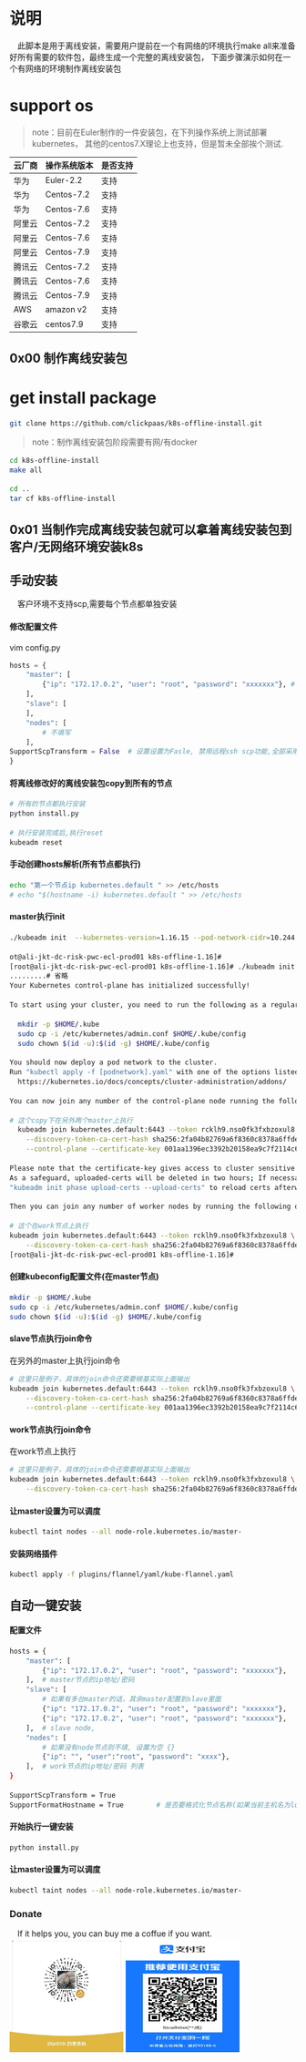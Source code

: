 # 说明
&emsp;此脚本是用于离线安装，需要用户提前在一个有网络的环境执行make all来准备好所有需要的软件包，最终生成一个完整的离线安装包， 下面步骤演示如何在一个有网络的环境制作离线安装包

# support os
>note：目前在Euler制作的一件安装包，在下列操作系统上测试部署kubernetes， 其他的centos7.X理论上也支持，但是暂未全部挨个测试.

|云厂商|操作系统版本|是否支持|
|----|----|----|
|华为|Euler-2.2|支持|
|华为|Centos-7.2|支持|
|华为|Centos-7.6|支持|
|阿里云|Centos-7.2|支持|
|阿里云|Centos-7.6|支持|
|阿里云|Centos-7.9|支持|
|腾讯云|Centos-7.2|支持|
|腾讯云|Centos-7.6|支持|
|腾讯云|Centos-7.9|支持|
|AWS|amazon v2|支持|
|谷歌云|centos7.9|支持|



## 0x00 制作离线安装包
# get install package
```bash
git clone https://github.com/clickpaas/k8s-offline-install.git
```

> note：制作离线安装包阶段需要有网/有docker
```bash
cd k8s-offline-install
make all

cd ..
tar cf k8s-offline-install
```


## 0x01 当制作完成离线安装包就可以拿着离线安装包到客户/无网络环境安装k8s

## 手动安装
&emsp;客户环境不支持scp,需要每个节点都单独安装
#### 修改配置文件
vim config.py
```python
hosts = {
    "master": [
        {"ip": "172.17.0.2", "user": "root", "password": "xxxxxxx"}, # 这里随便乱填写一个就可以
    ],
    "slave": [
    ],
    "nodes": [
        # 不填写
    ],
SupportScpTransform = False  # 设置设置为Fasle, 禁用远程ssh scp功能,全部采用本地直接命令执行
}
```

#### 将离线修改好的离线安装包copy到所有的节点
```bash
# 所有的节点都执行安装
python install.py

# 执行安装完成后,执行reset
kubeadm reset
```

#### 手动创建hosts解析(所有节点都执行)
```bash
echo "第一个节点ip kubernetes.default " >> /etc/hosts
# echo "$(hostname -i) kubernetes.default " >> /etc/hosts
```

#### master执行init
```bash
./kubeadm init  --kubernetes-version=1.16.15 --pod-network-cidr=10.244.0.0/16  --control-plane-endpoint kubernetes.default --upload-certs

ot@ali-jkt-dc-risk-pwc-ecl-prod01 k8s-offline-1.16]#
[root@ali-jkt-dc-risk-pwc-ecl-prod01 k8s-offline-1.16]# ./kubeadm init  --kubernetes-version=1.16.15 --pod-network-cidr=10.244.0.0/16  --control-plane-endpoint kubernetes.default --upload-certs
.........# 省略
Your Kubernetes control-plane has initialized successfully!

To start using your cluster, you need to run the following as a regular user:

  mkdir -p $HOME/.kube
  sudo cp -i /etc/kubernetes/admin.conf $HOME/.kube/config
  sudo chown $(id -u):$(id -g) $HOME/.kube/config

You should now deploy a pod network to the cluster.
Run "kubectl apply -f [podnetwork].yaml" with one of the options listed at:
  https://kubernetes.io/docs/concepts/cluster-administration/addons/

You can now join any number of the control-plane node running the following command on each as root:

# 这个copy下在另外两个master上执行
  kubeadm join kubernetes.default:6443 --token rcklh9.nso0fk3fxbzoxul8 \
    --discovery-token-ca-cert-hash sha256:2fa04b82769a6f8360c8378a6ffde3c0bce4281d57eb54f55912ddb7ff233651 \
    --control-plane --certificate-key 001aa1396ec3392b20158ea9c7f2114c6561222f7a584cd97c2f93848ec863f2

Please note that the certificate-key gives access to cluster sensitive data, keep it secret!
As a safeguard, uploaded-certs will be deleted in two hours; If necessary, you can use
"kubeadm init phase upload-certs --upload-certs" to reload certs afterward.

Then you can join any number of worker nodes by running the following on each as root:

# 这个在work节点上执行
kubeadm join kubernetes.default:6443 --token rcklh9.nso0fk3fxbzoxul8 \
    --discovery-token-ca-cert-hash sha256:2fa04b82769a6f8360c8378a6ffde3c0bce4281d57eb54f55912ddb7ff233651
[root@ali-jkt-dc-risk-pwc-ecl-prod01 k8s-offline-1.16]#

```

#### 创建kubeconfig配置文件(在master节点)
```bash
mkdir -p $HOME/.kube
sudo cp -i /etc/kubernetes/admin.conf $HOME/.kube/config
sudo chown $(id -u):$(id -g) $HOME/.kube/config
```

#### slave节点执行join命令
在另外的master上执行join命令
```bash
# 这里只是例子，具体的join命令还需要根基实际上面输出
kubeadm join kubernetes.default:6443 --token rcklh9.nso0fk3fxbzoxul8 \
    --discovery-token-ca-cert-hash sha256:2fa04b82769a6f8360c8378a6ffde3c0bce4281d57eb54f55912ddb7ff233651 \
    --control-plane --certificate-key 001aa1396ec3392b20158ea9c7f2114c6561222f7a584cd97c2f93848ec863f2
```


#### work节点执行join命令
在work节点上执行
```bash
# 这里只是例子，具体的join命令还需要根基实际上面输出
kubeadm join kubernetes.default:6443 --token rcklh9.nso0fk3fxbzoxul8 \
    --discovery-token-ca-cert-hash sha256:2fa04b82769a6f8360c8378a6ffde3c0bce4281d57eb54f55912ddb7ff233651
```

#### 让master设置为可以调度
```bash
kubectl taint nodes --all node-role.kubernetes.io/master-
```

#### 安装网络插件
```bash
kubectl apply -f plugins/flannel/yaml/kube-flannel.yaml
```

## 自动一键安装

#### 配置文件
```bash
hosts = {
    "master": [
        {"ip": "172.17.0.2", "user": "root", "password": "xxxxxxx"},        # 第一台master的信息
    ],  # master节点的ip地址/密码
    "slave": [
        # 如果有多台master的话，其余master配置到slave里面
        {"ip": "172.17.0.2", "user": "root", "password": "xxxxxxx"},        # 第二台master的信息
        {"ip": "172.17.0.2", "user": "root", "password": "xxxxxxx"},        # 第三台master的信息
    ],  # slave node,
    "nodes": [
        # 如果没有node节点则不填, 设置为空 {}
        {"ip": "", "user":"root", "password": "xxxx"},                      # worker节点信息
    ],  # work节点的ip地址/密码 列表
}

SupportScpTransform = True
SupportFormatHostname = True        # 是否要格式化节点名称(如果当前主机名为localhost之类,建议设置为True)
```

#### 开始执行一键安装
```bash
python install.py
```

#### 让master设置为可以调度
```bash
kubectl taint nodes --all node-role.kubernetes.io/master-
```


### Donate
&emsp;If it helps you, you can buy me a coffue if you want.<br/>
<img src="https://github.com/clickpaas/k8s-offline-install/blob/main/image/wechat.jpeg" width="200px" height="200px" />
<img src="https://github.com/clickpaas/k8s-offline-install/blob/main/image/alipay.jpeg" width="200px" height="200px" />
